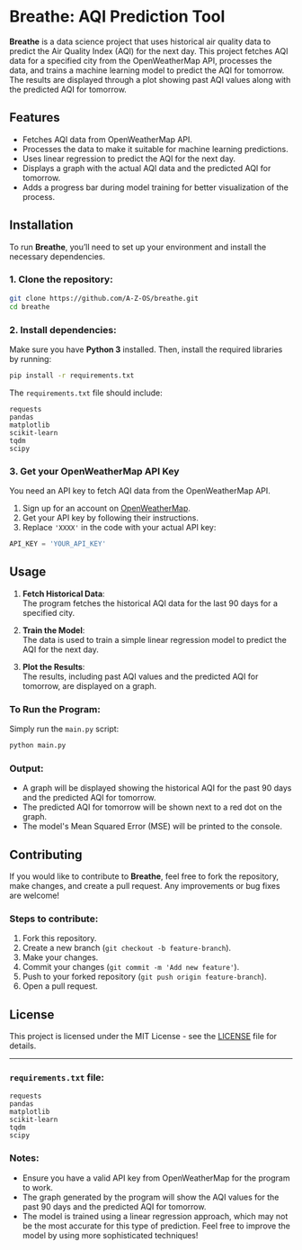 # **Breathe: AQI Prediction Tool**

**Breathe** is a data science project that uses historical air quality data to predict the Air Quality Index (AQI) for the next day. This project fetches AQI data for a specified city from the OpenWeatherMap API, processes the data, and trains a machine learning model to predict the AQI for tomorrow. The results are displayed through a plot showing past AQI values along with the predicted AQI for tomorrow.

## **Features**

- Fetches AQI data from OpenWeatherMap API.
- Processes the data to make it suitable for machine learning predictions.
- Uses linear regression to predict the AQI for the next day.
- Displays a graph with the actual AQI data and the predicted AQI for tomorrow.
- Adds a progress bar during model training for better visualization of the process.

## **Installation**

To run **Breathe**, you’ll need to set up your environment and install the necessary dependencies.

### 1. Clone the repository:
```bash
git clone https://github.com/A-Z-OS/breathe.git
cd breathe
```

### 2. Install dependencies:
Make sure you have **Python 3** installed. Then, install the required libraries by running:

```bash
pip install -r requirements.txt
```

The `requirements.txt` file should include:

```
requests
pandas
matplotlib
scikit-learn
tqdm
scipy
```

### 3. Get your OpenWeatherMap API Key

You need an API key to fetch AQI data from the OpenWeatherMap API.

1. Sign up for an account on [OpenWeatherMap](https://openweathermap.org/).
2. Get your API key by following their instructions.
3. Replace `'XXXX'` in the code with your actual API key:

```python
API_KEY = 'YOUR_API_KEY'
```

## **Usage**

1. **Fetch Historical Data**:  
   The program fetches the historical AQI data for the last 90 days for a specified city.

2. **Train the Model**:  
   The data is used to train a simple linear regression model to predict the AQI for the next day.

3. **Plot the Results**:  
   The results, including past AQI values and the predicted AQI for tomorrow, are displayed on a graph.

### To Run the Program:
Simply run the `main.py` script:

```bash
python main.py
```

### Output:
- A graph will be displayed showing the historical AQI for the past 90 days and the predicted AQI for tomorrow.
- The predicted AQI for tomorrow will be shown next to a red dot on the graph.
- The model's Mean Squared Error (MSE) will be printed to the console.

## **Contributing**

If you would like to contribute to **Breathe**, feel free to fork the repository, make changes, and create a pull request. Any improvements or bug fixes are welcome!

### Steps to contribute:
1. Fork this repository.
2. Create a new branch (`git checkout -b feature-branch`).
3. Make your changes.
4. Commit your changes (`git commit -m 'Add new feature'`).
5. Push to your forked repository (`git push origin feature-branch`).
6. Open a pull request.

## **License**

This project is licensed under the MIT License - see the [LICENSE](LICENSE) file for details.

---

### `requirements.txt` file:

```
requests
pandas
matplotlib
scikit-learn
tqdm
scipy
```

### Notes:
- Ensure you have a valid API key from OpenWeatherMap for the program to work.
- The graph generated by the program will show the AQI values for the past 90 days and the predicted AQI for tomorrow.
- The model is trained using a linear regression approach, which may not be the most accurate for this type of prediction. Feel free to improve the model by using more sophisticated techniques!
